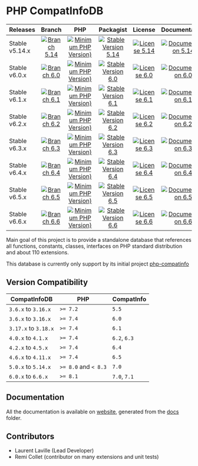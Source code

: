 <!-- markdownlint-disable MD013 -->
# PHP CompatInfoDB

| Releases       |                     Branch                     |                               PHP                               |                          Packagist                           |                      License                      |                            Documentation                            |
|:---------------|:----------------------------------------------:|:---------------------------------------------------------------:|:------------------------------------------------------------:|:-------------------------------------------------:|:-------------------------------------------------------------------:|
| Stable v5.14.x | [![Branch 5.14][Branch_514x-img]][Branch_514x] | [![Minimum PHP Version)][PHPVersion_514x-img]][PHPVersion_514x] | [![Stable Version 5.14][Packagist_514x-img]][Packagist_514x] | [![License 5.14][License_514x-img]][License_514x] | [![Documentation 5.14][Documentation_514x-img]][Documentation_514x] |
| Stable v6.0.x  |  [![Branch 6.0][Branch_60x-img]][Branch_60x]   |  [![Minimum PHP Version)][PHPVersion_60x-img]][PHPVersion_60x]  |  [![Stable Version 6.0][Packagist_60x-img]][Packagist_60x]   |  [![License 6.0][License_60x-img]][License_60x]   |  [![Documentation 6.0][Documentation_60x-img]][Documentation_60x]   |
| Stable v6.1.x  |  [![Branch 6.1][Branch_61x-img]][Branch_61x]   |  [![Minimum PHP Version)][PHPVersion_61x-img]][PHPVersion_61x]  |  [![Stable Version 6.1][Packagist_61x-img]][Packagist_61x]   |  [![License 6.1][License_61x-img]][License_61x]   |  [![Documentation 6.1][Documentation_61x-img]][Documentation_61x]   |
| Stable v6.2.x  |  [![Branch 6.2][Branch_62x-img]][Branch_62x]   |  [![Minimum PHP Version)][PHPVersion_62x-img]][PHPVersion_62x]  |  [![Stable Version 6.2][Packagist_62x-img]][Packagist_62x]   |  [![License 6.2][License_62x-img]][License_62x]   |  [![Documentation 6.2][Documentation_62x-img]][Documentation_62x]   |
| Stable v6.3.x  |  [![Branch 6.3][Branch_63x-img]][Branch_63x]   |  [![Minimum PHP Version)][PHPVersion_63x-img]][PHPVersion_63x]  |  [![Stable Version 6.3][Packagist_63x-img]][Packagist_63x]   |  [![License 6.3][License_63x-img]][License_63x]   |  [![Documentation 6.3][Documentation_63x-img]][Documentation_63x]   |
| Stable v6.4.x  |  [![Branch 6.4][Branch_64x-img]][Branch_64x]   |  [![Minimum PHP Version)][PHPVersion_64x-img]][PHPVersion_64x]  |  [![Stable Version 6.4][Packagist_64x-img]][Packagist_64x]   |  [![License 6.4][License_64x-img]][License_64x]   |  [![Documentation 6.4][Documentation_64x-img]][Documentation_64x]   |
| Stable v6.5.x  |  [![Branch 6.5][Branch_65x-img]][Branch_65x]   |  [![Minimum PHP Version)][PHPVersion_65x-img]][PHPVersion_65x]  |  [![Stable Version 6.5][Packagist_65x-img]][Packagist_65x]   |  [![License 6.5][License_65x-img]][License_65x]   |  [![Documentation 6.5][Documentation_65x-img]][Documentation_65x]   |
| Stable v6.6.x  |  [![Branch 6.6][Branch_66x-img]][Branch_66x]   |  [![Minimum PHP Version)][PHPVersion_66x-img]][PHPVersion_66x]  |  [![Stable Version 6.6][Packagist_66x-img]][Packagist_66x]   |  [![License 6.6][License_66x-img]][License_66x]   |  [![Documentation 6.6][Documentation_66x-img]][Documentation_66x]   |

[Branch_514x-img]: https://img.shields.io/badge/branch-5.14-orange
[Branch_514x]: https://github.com/llaville/php-compatinfo-db/tree/5.14
[PHPVersion_514x-img]: https://img.shields.io/packagist/php-v/bartlett/php-compatinfo-db/5.14.0
[PHPVersion_514x]: https://www.php.net/supported-versions.php
[Packagist_514x-img]: https://img.shields.io/badge/packagist-v5.14.0-blue
[Packagist_514x]: https://packagist.org/packages/bartlett/php-compatinfo-db
[License_514x-img]: https://img.shields.io/packagist/l/bartlett/php-compatinfo-db
[License_514x]: https://github.com/llaville/php-compatinfo-db/blob/5.14/LICENSE
[Documentation_514x-img]: https://img.shields.io/badge/documentation-v5.14-green
[Documentation_514x]: https://github.com/llaville/php-compatinfo-db/tree/5.14/docs

[Branch_60x-img]: https://img.shields.io/badge/branch-6.0-orange
[Branch_60x]: https://github.com/llaville/php-compatinfo-db/tree/6.0
[PHPVersion_60x-img]: https://img.shields.io/packagist/php-v/bartlett/php-compatinfo-db/6.0.0
[PHPVersion_60x]: https://www.php.net/supported-versions.php
[Packagist_60x-img]: https://img.shields.io/badge/packagist-v6.0.2-blue
[Packagist_60x]: https://packagist.org/packages/bartlett/php-compatinfo-db
[License_60x-img]: https://img.shields.io/packagist/l/bartlett/php-compatinfo-db
[License_60x]: https://github.com/llaville/php-compatinfo-db/blob/6.0/LICENSE
[Documentation_60x-img]: https://img.shields.io/badge/documentation-v6.0-green
[Documentation_60x]: https://github.com/llaville/php-compatinfo-db/tree/6.0/docs

[Branch_61x-img]: https://img.shields.io/badge/branch-6.1-orange
[Branch_61x]: https://github.com/llaville/php-compatinfo-db/tree/6.1
[PHPVersion_61x-img]: https://img.shields.io/packagist/php-v/bartlett/php-compatinfo-db/6.1.0
[PHPVersion_61x]: https://www.php.net/supported-versions.php
[Packagist_61x-img]: https://img.shields.io/badge/packagist-v6.1.1-blue
[Packagist_61x]: https://packagist.org/packages/bartlett/php-compatinfo-db
[License_61x-img]: https://img.shields.io/packagist/l/bartlett/php-compatinfo-db
[License_61x]: https://github.com/llaville/php-compatinfo-db/blob/6.1/LICENSE
[Documentation_61x-img]: https://img.shields.io/badge/documentation-v6.1-green
[Documentation_61x]: https://github.com/llaville/php-compatinfo-db/tree/6.1/docs

[Branch_62x-img]: https://img.shields.io/badge/branch-6.2-orange
[Branch_62x]: https://github.com/llaville/php-compatinfo-db/tree/6.2
[PHPVersion_62x-img]: https://img.shields.io/packagist/php-v/bartlett/php-compatinfo-db/6.2.0
[PHPVersion_62x]: https://www.php.net/supported-versions.php
[Packagist_62x-img]: https://img.shields.io/badge/packagist-v6.2.1-blue
[Packagist_62x]: https://packagist.org/packages/bartlett/php-compatinfo-db
[License_62x-img]: https://img.shields.io/packagist/l/bartlett/php-compatinfo-db
[License_62x]: https://github.com/llaville/php-compatinfo-db/blob/6.2/LICENSE
[Documentation_62x-img]: https://img.shields.io/badge/documentation-v6.2-green
[Documentation_62x]: https://github.com/llaville/php-compatinfo-db/tree/6.2/docs

[Branch_63x-img]: https://img.shields.io/badge/branch-6.3-orange
[Branch_63x]: https://github.com/llaville/php-compatinfo-db/tree/6.3
[PHPVersion_63x-img]: https://img.shields.io/packagist/php-v/bartlett/php-compatinfo-db/6.3.0
[PHPVersion_63x]: https://www.php.net/supported-versions.php
[Packagist_63x-img]: https://img.shields.io/badge/packagist-v6.3.0-blue
[Packagist_63x]: https://packagist.org/packages/bartlett/php-compatinfo-db
[License_63x-img]: https://img.shields.io/packagist/l/bartlett/php-compatinfo-db
[License_63x]: https://github.com/llaville/php-compatinfo-db/blob/6.3/LICENSE
[Documentation_63x-img]: https://img.shields.io/badge/documentation-v6.3-green
[Documentation_63x]: https://github.com/llaville/php-compatinfo-db/tree/6.3/docs

[Branch_64x-img]: https://img.shields.io/badge/branch-6.4-orange
[Branch_64x]: https://github.com/llaville/php-compatinfo-db/tree/6.4
[PHPVersion_64x-img]: https://img.shields.io/packagist/php-v/bartlett/php-compatinfo-db/6.4.2
[PHPVersion_64x]: https://www.php.net/supported-versions.php
[Packagist_64x-img]: https://img.shields.io/badge/packagist-v6.4.2-blue
[Packagist_64x]: https://packagist.org/packages/bartlett/php-compatinfo-db
[License_64x-img]: https://img.shields.io/packagist/l/bartlett/php-compatinfo-db
[License_64x]: https://github.com/llaville/php-compatinfo-db/blob/6.4/LICENSE
[Documentation_64x-img]: https://img.shields.io/badge/documentation-v6.4-green
[Documentation_64x]: https://github.com/llaville/php-compatinfo-db/tree/6.4/docs

[Branch_65x-img]: https://img.shields.io/badge/branch-6.5-orange
[Branch_65x]: https://github.com/llaville/php-compatinfo-db/tree/6.5
[PHPVersion_65x-img]: https://img.shields.io/packagist/php-v/bartlett/php-compatinfo-db/6.5.0
[PHPVersion_65x]: https://www.php.net/supported-versions.php
[Packagist_65x-img]: https://img.shields.io/badge/packagist-v6.5.0-blue
[Packagist_65x]: https://packagist.org/packages/bartlett/php-compatinfo-db
[License_65x-img]: https://img.shields.io/packagist/l/bartlett/php-compatinfo-db
[License_65x]: https://github.com/llaville/php-compatinfo-db/blob/6.5/LICENSE
[Documentation_65x-img]: https://img.shields.io/badge/documentation-v6.5-green
[Documentation_65x]: https://github.com/llaville/php-compatinfo-db/tree/6.5/docs

[Branch_66x-img]: https://img.shields.io/badge/branch-6.6-orange
[Branch_66x]: https://github.com/llaville/php-compatinfo-db/tree/6.6
[PHPVersion_66x-img]: https://img.shields.io/packagist/php-v/bartlett/php-compatinfo-db/6.6.0
[PHPVersion_66x]: https://www.php.net/supported-versions.php
[Packagist_66x-img]: https://img.shields.io/badge/packagist-v6.6.0-blue
[Packagist_66x]: https://packagist.org/packages/bartlett/php-compatinfo-db
[License_66x-img]: https://img.shields.io/packagist/l/bartlett/php-compatinfo-db
[License_66x]: https://github.com/llaville/php-compatinfo-db/blob/6.6/LICENSE
[Documentation_66x-img]: https://img.shields.io/badge/documentation-v6.6-green
[Documentation_66x]: https://github.com/llaville/php-compatinfo-db/tree/6.6/docs

Main goal of this project is to provide a standalone database that references
all functions, constants, classes, interfaces on PHP standard distribution and about 110 extensions.

This database is currently only support by its initial project [php-compatinfo](https://github.com/llaville/php-compatinfo)

## Version Compatibility

 | CompatInfoDB         | PHP                  | CompatInfo   |
 |----------------------|----------------------|--------------|
 | `3.6.x`  to `3.16.x` | `>= 7.2`             | `5.5`        |
 | `3.6.x`  to `3.16.x` | `>= 7.4`             | `6.0`        |
 | `3.17.x` to `3.18.x` | `>= 7.4`             | `6.1`        |
 | `4.0.x`  to `4.1.x`  | `>= 7.4`             | `6.2`, `6.3` |
 | `4.2.x`  to `4.5.x`  | `>= 7.4`             | `6.4`        |
 | `4.6.x`  to `4.11.x` | `>= 7.4`             | `6.5`        |
 | `5.0.x`  to `5.14.x` | `>= 8.0` and `< 8.3` | `7.0`        |
 | `6.0.x`  to `6.6.x`  | `>= 8.1`             | `7.0`, `7.1` |

## Documentation

All the documentation is available on [website](https://llaville.github.io/php-compatinfo-db/6.6),
generated from the [docs](https://github.com/llaville/php-compatinfo-db/tree/6.6/docs) folder.

## Contributors

* Laurent Laville (Lead Developer)
* Remi Collet (contributor on many extensions and unit tests)
